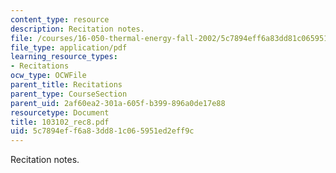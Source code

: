 ```yaml
---
content_type: resource
description: Recitation notes.
file: /courses/16-050-thermal-energy-fall-2002/5c7894eff6a83dd81c065951ed2eff9c_103102_rec8.pdf
file_type: application/pdf
learning_resource_types:
- Recitations
ocw_type: OCWFile
parent_title: Recitations
parent_type: CourseSection
parent_uid: 2af60ea2-301a-605f-b399-896a0de17e88
resourcetype: Document
title: 103102_rec8.pdf
uid: 5c7894ef-f6a8-3dd8-1c06-5951ed2eff9c
---
```

Recitation notes.

